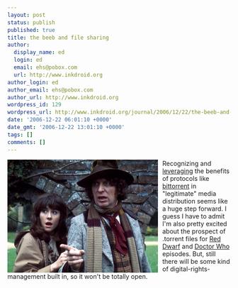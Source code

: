 ```yaml
---
layout: post
status: publish
published: true
title: the beeb and file sharing
author:
  display_name: ed
  login: ed
  email: ehs@pobox.com
  url: http://www.inkdroid.org
author_login: ed
author_email: ehs@pobox.com
author_url: http://www.inkdroid.org
wordpress_id: 129
wordpress_url: http://www.inkdroid.org/journal/2006/12/22/the-beeb-and-file-sharing/
date: '2006-12-22 06:01:10 +0000'
date_gmt: '2006-12-22 13:01:10 +0000'
tags: []
comments: []
---
```

<p><a href="http://news.bbc.co.uk/2/hi/technology/6194929.stm"><img border="0" style="margin-right: 10px; float: left" src="/images/who.jpg" /></a>Recognizing and <a href="http://news.bbc.co.uk/2/hi/technology/6194929.stm">leveraging</a> the benefits of protocols like <a href="http://www.inkdroid.org/journal/bittorrent.org">bittorrent</a> in "legitimate" media distribution seems like a huge step forward. I guess I have to admit I'm also pretty excited about the prospect of .torrent files for <a href="http://www.reddwarf.co.uk/">Red Dwarf</a> and <a href="http://www.bbc.co.uk/doctorwho/">Doctor Who</a> episodes. But, still there will be some kind of digital-rights-management built in, so it won't be totally open.</p>
